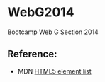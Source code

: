 WebG2014
========

Bootcamp Web G Section 2014

## Reference:
- MDN [HTML5 element list](https://developer.mozilla.org/en-US/docs/Web/Guide/HTML/HTML5/HTML5_element_list)